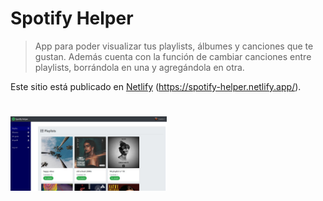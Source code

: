 # Spotify Helper

> App para poder visualizar tus playlists, álbumes y canciones que te gustan. Además cuenta con la función de cambiar canciones entre playlists, borrándola en una y agregándola en otra.

Este sitio está publicado en [Netlify](https://spotify-helper.netlify.app/) (https://spotify-helper.netlify.app/).


# <img src="public/github/playlists.JPG" width="250">

